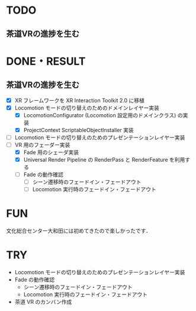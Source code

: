 # TODO

## 茶道VRの進捗を生む

# DONE・RESULT

## 茶道VRの進捗を生む

- [x] XR フレームワークを XR Interaction Toolkit 2.0 に移植
- [x] Locomotion モードの切り替えのためのドメインレイヤー実装
  - [x] LocomotionConfigurator (Locomotion 設定用のドメインクラス) の実装
  - [x] ProjectContext ScriptableObjectInstaller 実装 
- [ ] Locomotion モードの切り替えのためのプレゼンテーションレイヤー実装
- [ ] VR 用のフェーダー実装
  - [x] Fade 用のシェーダ実装
  - [x] Universal Render Pipeline の RenderPass と RenderFeature を利用する  
  - [ ] Fade の動作確認
    - [ ] シーン遷移時のフェードイン・フェードアウト
    - [ ] Locomotion 実行時のフェードイン・フェードアウト 

# FUN 

文化総合センター大和田には初めてきたので楽しかったです．

# TRY

- Locomotion モードの切り替えのためのプレゼンテーションレイヤー実装
- Fade の動作確認
  - シーン遷移時のフェードイン・フェードアウト
  - Locomotion 実行時のフェードイン・フェードアウト
- 茶道 VR のカンバン作成 

